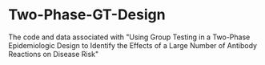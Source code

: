 # Two-Phase-GT-Design
The code and data associated with "Using Group Testing in a Two-Phase Epidemiologic Design to Identify the Effects of a Large Number of Antibody Reactions on Disease Risk"
